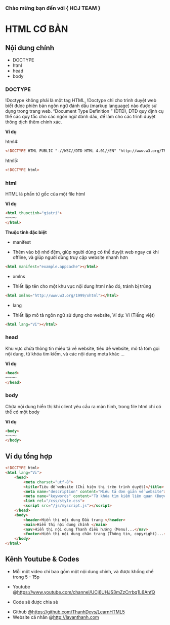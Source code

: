 ### Chào mừng bạn đến với { HCJ TEAM }

HTML CƠ BẢN
===========

## Nội dung chính 

* DOCTYPE
* html
* head
* body

### DOCTYPE

!Doctype không phải là một tag HTML, !Doctype chỉ cho trình duyệt web biết được phiên bản ngôn ngữ đánh dấu (markup language) nào được sử dụng trong trang web. “Document Type Definition ” (DTD), DTD quy định cụ thể các quy tắc cho các ngôn ngữ đánh dấu, để làm cho các trình duyệt thông dịch thêm chính xác.

**Ví dụ**

html4:
~~~html
<!DOCTYPE HTML PUBLIC "-//W3C//DTD HTML 4.01//EN" "http://www.w3.org/TR/html4/strict.dtd">
~~~

html5:
~~~html
<!DOCTYPE html>
~~~

### html

HTML là phần tử gốc của một file html 

**Ví dụ**

~~~html
<html thuoctinh="giatri">
〜〜〜
</html>
~~~

**Thuộc tính đặc biệt**

* manifest
 + Thêm vào bộ nhớ đệm, giúp người dùng có thể duyệt web ngay cả khi offline, và giúp người dùng truy cập website nhanh hơn

~~~html
<html manifest="example.appcache"></html>
~~~
* xmlns
 + Thiết lập tên cho một khu vực nội dung html nào đó, tránh bị trùng 

~~~html
<html xmlns="http://www.w3.org/1999/xhtml"></html>
~~~
* lang
 + Thiết lập mô tả ngôn ngữ sử dụng cho website, Ví dụ: Vi (Tiếng việt)
~~~html
<html lang="Vi"></html>
~~~

### head

Khu vực chứa thông tin miêu tả về website, tiêu đề website, mô tả tóm gọi nội dung, từ khóa tìm kiếm, và các nội dung meta khác ...

**Ví dụ**

~~~html
<head>
〜〜〜
</head>
~~~

### body

Chứa nội dung hiển thị khi client yêu cầu ra màn hình, trong file html chỉ có thể có một body 

**Ví dụ**

~~~html
<body>
〜〜〜
</body>
~~~

## Ví dụ tổng hợp

~~~html
<!DOCTYPE html>
<html lang="Vi">
    <head>
        <meta charset="utf-8">
        <title>Tiêu đề website (Chỉ hiện thị trên trình duyệt)</title>
        <meta name="description" content="Miêu tả đơn giản về website">
        <meta name="keywords" content="Từ khóa tìm kiếm liên quan (Được phân cách bởi dấu phẩy)">
        <link rel="/css/style.css">
        <script src="/js/myscript.js"></script>
    </head>
    <body>
        <header>Hiển thị nội dung Đầu trang </header>
        <main>Hiển thị nội dung chính </main>
        <nav>Hiển thị nội dung Thanh điều hướng (Menu)...</nav>
        <footer>Hiển thị nội dung chân trang (Thông tin, copyright)...</footer>
    </body>
</html>
~~~

## Kênh Youtube & Codes

* Mỗi một video chỉ bao gồm một nội dung chính, và được khống chế trong 5 - 15p 
 - Youtube 
	@https://www.youtube.com/channel/UCj6UHJS3mZzCrrbq1L6AnfQ
* Code sẽ được chia sẻ
 - Github
	@https://github.com/ThanhDevs/LearnHTML5
 - Website cá nhân
	@http://lavanthanh.com
